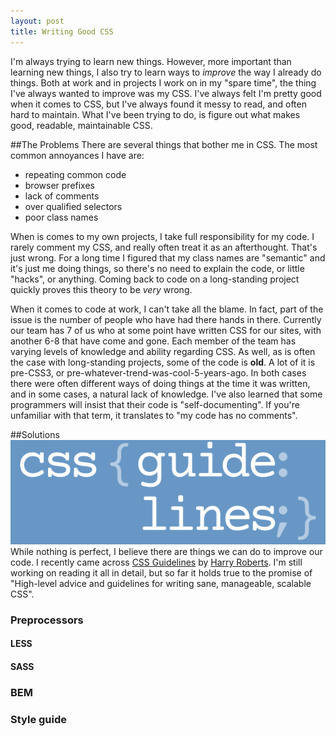 ```yaml
---
layout: post
title: Writing Good CSS
---
```


I'm always trying to learn new things. However, more important than learning new things, I also try to learn ways to *improve* the way I already do things. Both at work and in projects I work on in my "spare time", the thing I've always wanted to improve was my CSS. I've always felt I'm pretty good when it comes to CSS, but I've always found it messy to read, and often hard to maintain. What I've been trying to do, is figure out what makes good, readable, maintainable CSS.

##The Problems
There are several things that bother me in CSS. The most common annoyances I have are:

- repeating common code
- browser prefixes
- lack of comments
- over qualified selectors
- poor class names

When is comes to my own projects, I take full responsibility for my code. I rarely comment my CSS, and really often treat it as an afterthought. That's just wrong. For a long time I figured that my class names are "semantic" and it's just me doing things, so there's no need to explain the code, or little "hacks", or anything. Coming back to code on a long-standing project quickly proves this theory to be *very* wrong.

When it comes to code at work, I can't take all the blame. In fact, part of the issue is the number of people who have had there hands in there. Currently our team has 7 of us who at some point have written CSS for our sites, with another 6-8 that have come and gone. Each member of the team has varying levels of knowledge and ability regarding CSS. As well, as is often the case with long-standing projects, some of the code is **old**. A lot of it is pre-CSS3, or pre-whatever-trend-was-cool-5-years-ago. In both cases there were often different ways of doing things at the time it was written, and in some cases, a natural lack of knowledge. I've also learned that some programmers will insist that their code is "self-documenting". If you're unfamiliar with that term, it translates to "my code has no comments".


##Solutions
<img src="/content/images/blog/2014/Sep/css-guidelines.png" alt="CSS Guidelines" class="post__image post__image--centered">
While nothing is perfect, I believe there are things we can do to improve our code. I recently came across <a href="http://cssguidelin.es"  target="_blank">CSS Guidelines</a> by <a href="https://twitter.com/csswizardry" target="_blank">Harry Roberts</a>. I'm still working on reading it all in detail, but so far it holds true to the promise of "High-level advice and guidelines for writing sane, manageable, scalable CSS".



### Preprocessors

#### LESS

#### SASS

### BEM

### Style guide